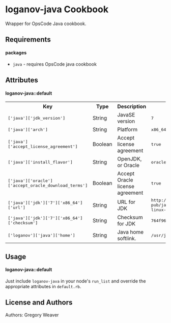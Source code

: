 loganov-java Cookbook
=====================
Wrapper for OpsCode Java cookbook. 

Requirements
------------
#### packages
- `java` - requires OpsCode java cookbook

Attributes
----------
#### loganov-java::default
<table>
  <tr>
    <th>Key</th>
    <th>Type</th>
    <th>Description</th>
    <th>Default</th>
  </tr>
  <tr>
    <td><tt>['java']['jdk_version']</tt></td>
    <td>String</td>
    <td>JavaSE version</td>
    <td><tt>7</tt></td>
  </tr>
  <tr>
    <td><tt>['java']['arch']</tt></td>
    <td>String</td>
    <td>Platform</td>
    <td><tt>x86_64</tt></td>
  </tr>
  <tr>
    <td><tt>['java']['accept_license_agreement']</tt></td>
    <td>Boolean</td>
    <td>Accept license agreement</td>
    <td><tt>true</tt></td>
  </tr>
  <tr>
    <td><tt>['java']['install_flavor']</tt></td>
    <td>String</td>
    <td>OpenJDK, or Oracle</td>
    <td><tt>oracle</tt></td>
  </tr>
  <tr>
    <td><tt>['java']['oracle']['accept_oracle_download_terms']</tt></td>
    <td>Boolean</td>
    <td>Accept Oracle license agreement</td>
    <td><tt>true</tt></td>
  </tr>
  <tr>
    <td><tt>['java']['jdk']['7']['x86_64']['url'] </tt></td>
    <td>String</td>
    <td>URL for JDK</td>
    <td><tt>http://download.oracle.com/otn-pub/java/jdk/7u51-b13/jdk-7u51-linux-x64.tar.gz</tt></td>
  </tr>
  <tr>
    <td><tt>['java']['jdk']['7']['x86_64']['checksum']</tt></td>
    <td>String</td>
    <td>Checksum for JDK</td>
    <td><tt>764f96c4b078b80adaa5983e75470ff2</tt></td>
  </tr>
  <tr>
    <td><tt>['loganov']['java']['home']</tt></td>
    <td>String</td>
    <td>Java home softlink.</td>
    <td><tt>/usr/java/latest</tt></td>
  </tr>
</table>

Usage
-----
#### loganov-java::default

Just include `loganov-java` in your node's `run_list` and override the appropriate attributes in `default.rb`.

License and Authors
-------------------
Authors: Gregory Weaver
